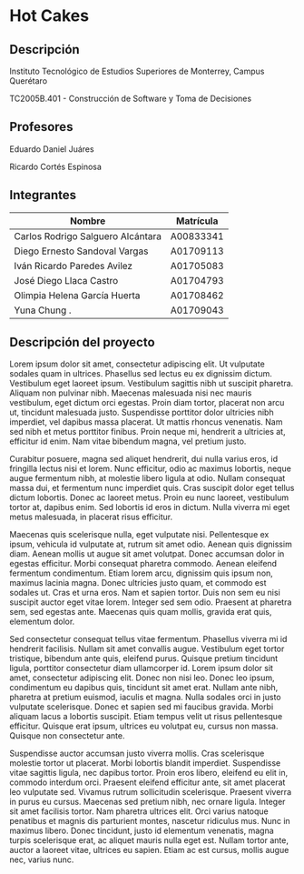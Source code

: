 # Hot Cakes

## Descripción

Instituto Tecnológico de Estudios Superiores de Monterrey, Campus Querétaro

TC2005B.401 - Construcción de Software y Toma de Decisiones

## Profesores

Eduardo Daniel Juáres

Ricardo Cortés Espinosa

## Integrantes

| Nombre                            | Matrícula |
| --------------------------------- | --------- |
| Carlos Rodrigo Salguero Alcántara | A00833341 |
| Diego Ernesto Sandoval Vargas     | A01709113 |
| Iván Ricardo Paredes Avilez       | A01705083 |
| José Diego Llaca Castro           | A01704793 |
| Olimpia Helena García Huerta      | A01708462 |
| Yuna Chung .                      | A01709043 |

## Descripción del proyecto

Lorem ipsum dolor sit amet, consectetur adipiscing elit. Ut vulputate sodales quam in ultrices. Phasellus sed lectus eu ex dignissim dictum. Vestibulum eget laoreet ipsum. Vestibulum sagittis nibh ut suscipit pharetra. Aliquam non pulvinar nibh. Maecenas malesuada nisi nec mauris vestibulum, eget dictum orci egestas. Proin diam tortor, placerat non arcu ut, tincidunt malesuada justo. Suspendisse porttitor dolor ultricies nibh imperdiet, vel dapibus massa placerat. Ut mattis rhoncus venenatis. Nam sed nibh et metus porttitor finibus. Proin neque mi, hendrerit a ultricies at, efficitur id enim. Nam vitae bibendum magna, vel pretium justo.

Curabitur posuere, magna sed aliquet hendrerit, dui nulla varius eros, id fringilla lectus nisi et lorem. Nunc efficitur, odio ac maximus lobortis, neque augue fermentum nibh, at molestie libero ligula at odio. Nullam consequat massa dui, et fermentum nunc imperdiet quis. Cras suscipit dolor eget tellus dictum lobortis. Donec ac laoreet metus. Proin eu nunc laoreet, vestibulum tortor at, dapibus enim. Sed lobortis id eros in dictum. Nulla viverra mi eget metus malesuada, in placerat risus efficitur.

Maecenas quis scelerisque nulla, eget vulputate nisi. Pellentesque ex ipsum, vehicula id vulputate at, rutrum sit amet odio. Aenean quis dignissim diam. Aenean mollis ut augue sit amet volutpat. Donec accumsan dolor in egestas efficitur. Morbi consequat pharetra commodo. Aenean eleifend fermentum condimentum. Etiam lorem arcu, dignissim quis ipsum non, maximus lacinia magna. Donec ultricies justo quam, et commodo est sodales ut. Cras et urna eros. Nam et sapien tortor. Duis non sem eu nisi suscipit auctor eget vitae lorem. Integer sed sem odio. Praesent at pharetra sem, sed egestas ante. Maecenas quis quam mollis, gravida erat quis, elementum dolor.

Sed consectetur consequat tellus vitae fermentum. Phasellus viverra mi id hendrerit facilisis. Nullam sit amet convallis augue. Vestibulum eget tortor tristique, bibendum ante quis, eleifend purus. Quisque pretium tincidunt ligula, porttitor consectetur diam ullamcorper id. Lorem ipsum dolor sit amet, consectetur adipiscing elit. Donec non nisi leo. Donec leo ipsum, condimentum eu dapibus quis, tincidunt sit amet erat. Nullam ante nibh, pharetra at pretium euismod, iaculis et magna. Nulla sodales orci in justo vulputate scelerisque. Donec et sapien sed mi faucibus gravida. Morbi aliquam lacus a lobortis suscipit. Etiam tempus velit ut risus pellentesque efficitur. Quisque erat ipsum, ultrices eu volutpat eu, cursus non massa. Quisque non consectetur ante.

Suspendisse auctor accumsan justo viverra mollis. Cras scelerisque molestie tortor ut placerat. Morbi lobortis blandit imperdiet. Suspendisse vitae sagittis ligula, nec dapibus tortor. Proin eros libero, eleifend eu elit in, commodo interdum orci. Praesent eleifend efficitur ante, sit amet placerat leo vulputate sed. Vivamus rutrum sollicitudin scelerisque. Praesent viverra in purus eu cursus. Maecenas sed pretium nibh, nec ornare ligula. Integer sit amet facilisis tortor. Nam pharetra ultrices elit. Orci varius natoque penatibus et magnis dis parturient montes, nascetur ridiculus mus. Nunc in maximus libero. Donec tincidunt, justo id elementum venenatis, magna turpis scelerisque erat, ac aliquet mauris nulla eget est. Nullam tortor ante, auctor a laoreet vitae, ultrices eu sapien. Etiam ac est cursus, mollis augue nec, varius nunc.
